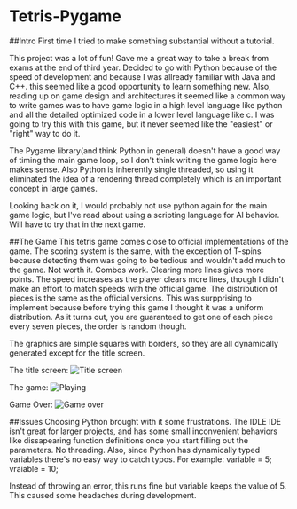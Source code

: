 # Tetris-Pygame
##Intro
First time I tried to make something substantial without a tutorial. 

This project was a lot of fun! Gave me a great way to take a break from exams at the end of third year.
Decided to go with Python because of the speed of development and because I was allready familiar with Java and C++. this seemed like a good opportunity to learn something new. 
Also, reading up on game design and architectures it seemed like a common way to write games was to have game logic in a high level language like python and all the detailed optimized code in a lower level language like c.
I was going to try this with this game, but it never seemed like the "easiest" or "right" way to do it. 

The Pygame library(and think Python in general) doesn't have a good way of timing the main game loop, so I don't think writing the game logic here makes sense.
Also Python is inherently single threaded, so using it eliminated the idea of a rendering thread completely which is an important concept in large games. 

Looking back on it, I would probably not use python again for the main game logic, but I've read about using a scripting language for AI behavior. Will have to try that in the next game. 

##The Game
This tetris game comes close to official implementations of the game. 
The scoring system is the same, with the exception of T-spins because detecting them was going to be tedious and wouldn't add much to the game. Not worth it.
Combos work. Clearing more lines gives more points.
The speed increases as the player clears more lines, though I didn't make an effort to match speeds with the official game. 
The distribution of pieces is the same as the official versions. This was surpprising to implement because before trying this game I thought it was a uniform distribution. 
As it turns out, you are guaranteed to get one of each piece every seven pieces, the order is random though.

The graphics are simple squares with borders, so they are all dynamically generated except for the title screen.

The title screen:
![Title screen](https://www.dropbox.com/s/bxl20jnofbzi4zo/TitleScreen.png?dl=0)

The game:
![Playing](https://www.dropbox.com/s/fibl7y2rkg7ytsd/Playing.png?dl=0)

Game Over:
![Game over](https://www.dropbox.com/s/jmryzucnpwwb6vp/GameOver.png?dl=0)

##Issues
Choosing Python brought with it some frustrations. 
The IDLE IDE isn't great for larger projects, and has some small inconvenient behaviors like dissapearing function definitions once you start filling out the parameters.
No threading.
Also, since Python has dynamically typed variables there's no easy way to catch typos. For example:
  variable = 5;
  vraiable = 10;
  
Instead of throwing an error, this runs fine but variable keeps the value of 5. This caused some headaches during development. 

